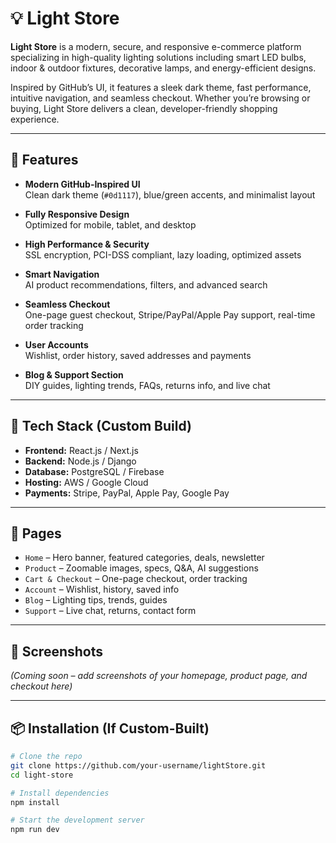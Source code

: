 # 💡 Light Store

**Light Store** is a modern, secure, and responsive e-commerce platform specializing in high-quality lighting solutions including smart LED bulbs, indoor & outdoor fixtures, decorative lamps, and energy-efficient designs.

Inspired by GitHub’s UI, it features a sleek dark theme, fast performance, intuitive navigation, and seamless checkout. Whether you’re browsing or buying, Light Store delivers a clean, developer-friendly shopping experience.

---

## 🚀 Features

- **Modern GitHub-Inspired UI**  
  Clean dark theme (`#0d1117`), blue/green accents, and minimalist layout

- **Fully Responsive Design**  
  Optimized for mobile, tablet, and desktop

- **High Performance & Security**  
  SSL encryption, PCI-DSS compliant, lazy loading, optimized assets

- **Smart Navigation**  
  AI product recommendations, filters, and advanced search

- **Seamless Checkout**  
  One-page guest checkout, Stripe/PayPal/Apple Pay support, real-time order tracking

- **User Accounts**  
  Wishlist, order history, saved addresses and payments

- **Blog & Support Section**  
  DIY guides, lighting trends, FAQs, returns info, and live chat

---

## 🧱 Tech Stack (Custom Build)

- **Frontend:** React.js / Next.js  
- **Backend:** Node.js / Django  
- **Database:** PostgreSQL / Firebase  
- **Hosting:** AWS / Google Cloud  
- **Payments:** Stripe, PayPal, Apple Pay, Google Pay

---

## 📁 Pages

- `Home` – Hero banner, featured categories, deals, newsletter
- `Product` – Zoomable images, specs, Q&A, AI suggestions
- `Cart & Checkout` – One-page checkout, order tracking
- `Account` – Wishlist, history, saved info
- `Blog` – Lighting tips, trends, guides
- `Support` – Live chat, returns, contact form

---

## 📸 Screenshots

*(Coming soon – add screenshots of your homepage, product page, and checkout here)*

---

## 📦 Installation (If Custom-Built)

```bash
# Clone the repo
git clone https://github.com/your-username/lightStore.git
cd light-store

# Install dependencies
npm install

# Start the development server
npm run dev
